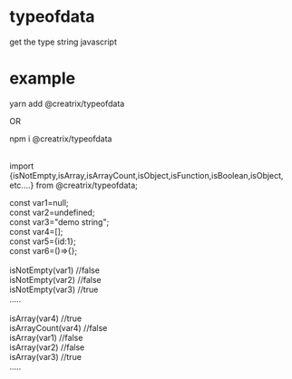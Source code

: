 # typeofdata
get the type string javascript


# example

yarn add @creatrix/typeofdata<br />

OR <br />

npm i @creatrix/typeofdata<br />
<br />

import {isNotEmpty,isArray,isArrayCount,isObject,isFunction,isBoolean,isObject, etc....} from @creatrix/typeofdata;

const var1=null;<br />
const var2=undefined; <br />
const var3="demo string";<br />
const var4=[];<br />
const var5={id:1};<br />
const var6=()=>{};<br />
<br />
isNotEmpty(var1) //false<br />
isNotEmpty(var2) //false<br />
isNotEmpty(var3) //true<br />
.....<br />
<br />
isArray(var4) //true<br />
isArrayCount(var4) //false<br />
isArray(var1) //false<br />
isArray(var2) //false<br />
isArray(var3) //true<br />
.....
